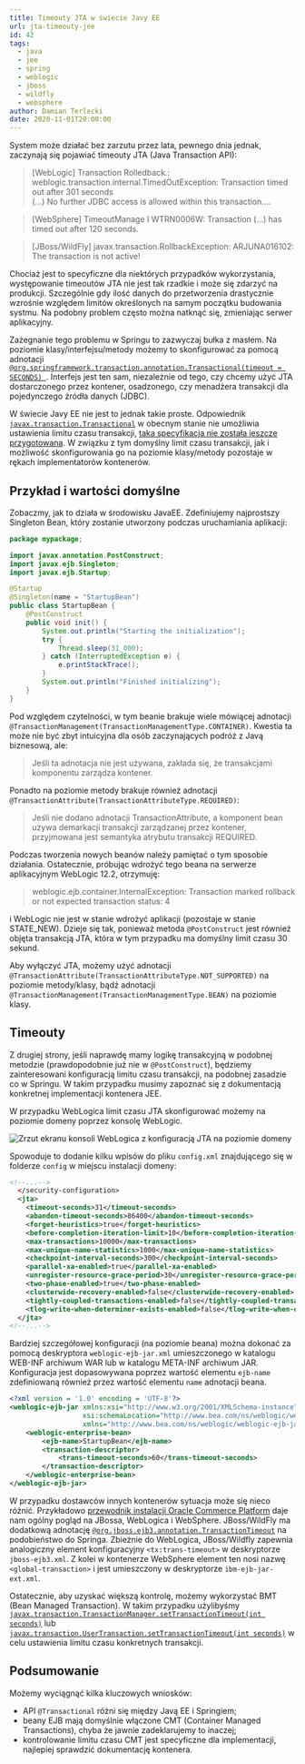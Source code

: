 ```yaml
---
title: Timeouty JTA w świecie Javy EE
url: jta-timeouty-jee
id: 42
tags:
  - java
  - jee
  - spring
  - weblogic
  - jboss
  - wildfly
  - websphere
author: Damian Terlecki
date: 2020-11-01T20:00:00
---
```


System może działać bez zarzutu przez lata, pewnego dnia jednak, zaczynają się pojawiać timeouty JTA (Java Transaction API):

> [WebLogic] Transaction Rolledback.: weblogic.transaction.internal.TimedOutException: Transaction timed out after 301 seconds  
> (...) No further JDBC access is allowed within this transaction....

> [WebSphere] TimeoutManage I   WTRN0006W: Transaction (...) has timed out after 120 seconds.

> [JBoss/WildFly] javax.transaction.RollbackException: ARJUNA016102: The transaction is not active!

Chociaż jest to specyficzne dla niektórych przypadków wykorzystania, występowanie timeoutów JTA nie jest tak rzadkie i może się zdarzyć na produkcji. Szczególnie gdy ilość danych do przetworzenia drastycznie wzrośnie względem limitów określonych na samym początku budowania systmu. Na podobny problem często można natknąć się, zmieniając serwer aplikacyjny.

Zażegnanie tego problemu w Springu to zazwyczaj bułka z masłem. Na poziomie klasy/interfejsu/metody możemy to skonfigurować za pomocą adnotacji [`@org.springframework.transaction.annotation.Transactional(timeout = SECONDS)
`](https://docs.spring.io/spring-framework/docs/current/javadoc-api/org/springframework/transaction/annotation/Transactional.html). Interfejs jest ten sam, niezależnie od tego, czy chcemy użyć JTA dostarczonego przez kontener, osadzonego, czy menadżera transakcji dla pojedynczego źródła danych (JDBC).


W świecie Javy EE nie jest to jednak takie proste. Odpowiednik [`javax.transaction.Transactional`](https://docs.oracle.com/javaee/7/api/javax/transaction/Transactional.html) w obecnym stanie nie umożliwia ustawienia limitu czasu transakcji, [taka specyfikacja nie została jeszcze przygotowana](https://github.com/eclipse-ee4j/jta-api/issues/67). W związku z tym domyślny limit czasu transakcji, jak i możliwość skonfigurowania go na poziomie klasy/metody pozostaje w rękach implementatorów kontenerów.

## Przykład i wartości domyślne

Zobaczmy, jak to działa w środowisku JavaEE. Zdefiniujemy najprostszy Singleton Bean, który zostanie utworzony podczas uruchamiania aplikacji:

```java
package mypackage;

import javax.annotation.PostConstruct;
import javax.ejb.Singleton;
import javax.ejb.Startup;

@Startup
@Singleton(name = "StartupBean")
public class StartupBean {
    @PostConstruct
    public void init() {
        System.out.println("Starting the initialization");
        try {
            Thread.sleep(31_000);
        } catch (InterruptedException e) {
            e.printStackTrace();
        }
        System.out.println("Finished initializing");
    }
}
```

Pod względem czytelności, w tym beanie brakuje wiele mówiącej adnotacji `@TransactionManagement(TransactionManagementType.CONTAINER)`. Kwestia ta może nie być zbyt intuicyjna dla osób zaczynających podróż z Javą biznesową, ale:

> Jeśli ta adnotacja nie jest używana, zakłada się, że transakcjami komponentu zarządza kontener.

Ponadto na poziomie metody brakuje również adnotacji `@TransactionAttribute(TransactionAttributeType.REQUIRED)`:

> Jeśli nie dodano adnotacji TransactionAttribute, a komponent bean używa demarkacji transakcji zarządzanej przez kontener, przyjmowana jest semantyka atrybutu transakcji REQUIRED.

Podczas tworzenia nowych beanów należy pamiętać o tym sposobie działania. Ostatecznie, próbując wdrożyć tego beana na serwerze aplikacyjnym WebLogic 12.2, otrzymuję:

> weblogic.ejb.container.InternalException: Transaction marked rollback or not expected transaction status: 4

i WebLogic nie jest w stanie wdrożyć aplikacji (pozostaje w stanie STATE_NEW). Dzieje się tak, ponieważ metoda `@PostConstruct` jest również objęta transakcją JTA, która w tym przypadku ma domyślny limit czasu 30 sekund.

Aby wyłączyć JTA, możemy użyć adnotacji `@TransactionAttribute(TransactionAttributeType.NOT_SUPPORTED)` na poziomie metody/klasy, bądź adnotacji `@TransactionManagement(TransactionManagementType.BEAN)` na poziomie klasy.

## Timeouty

Z drugiej strony, jeśli naprawdę mamy logikę transakcyjną w podobnej metodzie (prawdopodobnie już nie w `@PostConstruct`), będziemy zainteresowani konfiguracją limitu czasu transakcji, na podobnej zasadzie co w Springu. W takim przypadku musimy zapoznać się z dokumentacją konkretnej implementacji kontenera JEE.

W przypadku WebLogica limit czasu JTA skonfigurować możemy na poziomie domeny poprzez konsolę WebLogic.

<img src="/img/hq/weblogic-jta-timeout.png" alt="Zrzut ekranu konsoli WebLogica z konfiguracją JTA na poziomie domeny" title="WebLogic – konfiguracja JTA poprzez konsolę">

Spowoduje to dodanie kilku wpisów do pliku `config.xml` znajdującego się w folderze `config` w miejscu instalacji domeny:

```xml
<!--...-->
  </security-configuration>
  <jta>
    <timeout-seconds>31</timeout-seconds>
    <abandon-timeout-seconds>86400</abandon-timeout-seconds>
    <forget-heuristics>true</forget-heuristics>
    <before-completion-iteration-limit>10</before-completion-iteration-limit>
    <max-transactions>10000</max-transactions>
    <max-unique-name-statistics>1000</max-unique-name-statistics>
    <checkpoint-interval-seconds>300</checkpoint-interval-seconds>
    <parallel-xa-enabled>true</parallel-xa-enabled>
    <unregister-resource-grace-period>30</unregister-resource-grace-period>
    <two-phase-enabled>true</two-phase-enabled>
    <clusterwide-recovery-enabled>false</clusterwide-recovery-enabled>
    <tightly-coupled-transactions-enabled>false</tightly-coupled-transactions-enabled>
    <tlog-write-when-determiner-exists-enabled>false</tlog-write-when-determiner-exists-enabled>
  </jta>
<!--...-->
```

Bardziej szczegółowej konfiguracji (na poziomie beana) można dokonać za pomocą deskryptora `weblogic-ejb-jar.xml` umieszczonego w katalogu WEB-INF archiwum WAR lub w katalogu META-INF archiwum JAR. Konfiguracja jest dopasowywana poprzez wartość elementu `ejb-name` zdefiniowaną również przez wartość elementu `name` adnotacji beana.

```xml
<?xml version = '1.0' encoding = 'UTF-8'?>
<weblogic-ejb-jar xmlns:xsi="http://www.w3.org/2001/XMLSchema-instance"
                  xsi:schemaLocation="http://www.bea.com/ns/weblogic/weblogic-ejb-jar http://www.bea.com/ns/weblogic/weblogic-ejb-jar/1.0/weblogic-ejb-jar.xsd"
                  xmlns="http://www.bea.com/ns/weblogic/weblogic-ejb-jar">
    <weblogic-enterprise-bean>
        <ejb-name>StartupBean</ejb-name>
        <transaction-descriptor>
            <trans-timeout-seconds>60</trans-timeout-seconds>
        </transaction-descriptor>
    </weblogic-enterprise-bean>
</weblogic-ejb-jar>
```

W przypadku dostawców innych kontenerów sytuacja może się nieco różnić.
Przykładowo [przewodnik instalacji Oracle Commerce Platform](https://docs.oracle.com/cd/E52191_03/Platform.11-1/ATGInstallGuide/html/s0406settingthetransactiontimeoutonjb01.html)
daje nam ogólny pogląd na JBossa, WebLogica i WebSphere.
JBoss/WildFly ma dodatkową adnotację [`@org.jboss.ejb3.annotation.TransactionTimeout`](https://github.com/wildfly/jboss-ejb3-ext-api/blob/master/src/main/java/org/jboss/ejb3/annotation/TransactionTimeout.java) na podobieństwo do Springa.
Zbieżnie do WebLogica, JBoss/Wildfly zapewnia analogiczny element konfiguracyjny `<tx:trans-timeout>` w deskryptorze `jboss-ejb3.xml`.
Z kolei w kontenerze WebSphere element ten nosi nazwę `<global-transaction>` i jest umieszczony w deskryptorze `ibm-ejb-jar-ext.xml`.

Ostatecznie, aby uzyskać większą kontrolę, możemy wykorzystać BMT (Bean Managed Transaction). W takim przypadku użylibyśmy [`javax.transaction.TransactionManager.setTransactionTimeout(int seconds)`](https://docs.oracle.com/javaee/7/api/javax/transaction/TransactionManager.html) lub [`javax.transaction.UserTransaction.setTransactionTimeout(int seconds)`](https://docs.oracle.com/javaee/7/api/javax/transaction/UserTransaction.html) w celu ustawienia limitu czasu konkretnych transakcji.

## Podsumowanie

Możemy wyciągnąć kilka kluczowych wniosków:
- API `@Transactional` różni się między Javą EE i Springiem;
- beany EJB mają domyślnie włączone CMT (Container Managed Transactions), chyba że jawnie zadeklarujemy to inaczej;
- kontrolowanie limitu czasu CMT jest specyficzne dla implementacji, najlepiej sprawdzić dokumentację kontenera.